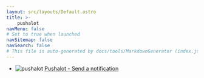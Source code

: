 ```yaml
---
layout: src/layouts/Default.astro
title: >-
    pushalot
navMenu: false
# Set to true when launched
navSitemap: false
navSearch: false
# This file is auto-generated by docs/tools/MarkdownGenerator (index.js)
---
```


<ul>

<li>

![pushalot](https://i.octopus.com/library/step-templates/pushalot.png) [Pushalot - Send a notification](/integrations/pushalot/pushalot-send-a-notification)

</li>
        
</ul>
